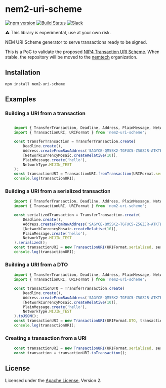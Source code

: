 # nem2-uri-scheme

[![npm version](https://badge.fury.io/js/nem2-uri-scheme.svg)](https://badge.fury.io/js/nem2-uri-scheme)
[![Build Status](https://travis-ci.org/dgarcia360/nem2-uri-scheme.svg?branch=master)](https://travis-ci.org/dgarcia360/nem2-uri-scheme)
[![Slack](https://img.shields.io/badge/chat-on%20slack-green.svg)](https://nem2.slack.com/messages/CB0UU89GS//)

:warning: This library is experimental, use at your own risk.

NEM URI Scheme generator to serve transactions ready to be signed.

This is a PoC to validate the proposed [NIP4 Transaction URI Scheme](https://github.com/nemtech/NIP/issues/6). When stable, the repository will be moved to the [nemtech](https://github.com/nemtech) organization.

## Installation

``npm install nem2-uri-scheme``

## Examples

### Building a URI from a transaction

```typescript

    import { TransferTransaction, Deadline, Address, PlainMessage, NetworkCurrencyMosaic, NetworkType } from 'nem2-sdk';
    import { TransactionURI, URIFormat } from 'nem2-uri-scheme';

    const transferTransaction = TransferTransaction.create(
        Deadline.create(),
        Address.createFromRawAddress('SAGYCE-QM5SK2-TGFUC5-Z5GZJR-ATKTBS-UQQMMH-KW5B'),
        [NetworkCurrencyMosaic.createRelative(10)],
        PlainMessage.create('hello'),
        NetworkType.MIJIN_TEST
    );
    const transactionURI = TransactionURI.fromTransaction(URIFormat.serialized, transferTransaction, 'test','http://localhost:3000').build();
    console.log(transactionURI);
```

### Building a URI from a serialized transaction

```typescript
    import { TransferTransaction, Deadline, Address, PlainMessage, NetworkCurrencyMosaic, NetworkType } from 'nem2-sdk';
    import { TransactionURI, URIFormat } from 'nem2-uri-scheme';

    const serializedTransaction = TransferTransaction.create(
        Deadline.create(),
        Address.createFromRawAddress('SAGYCE-QM5SK2-TGFUC5-Z5GZJR-ATKTBS-UQQMMH-KW5B'),
        [NetworkCurrencyMosaic.createRelative(10)],
        PlainMessage.create('hello'),
        NetworkType.MIJIN_TEST
    ).serialized();
    const transactionURI = new TransactionURI(URIFormat.serialized, serializedTransaction, 'test', 'http://localhost:3000').build();
    console.log(transactionURI);
```

### Building a URI from a DTO

```typescript
    import { TransferTransaction, Deadline, Address, PlainMessage, NetworkCurrencyMosaic, NetworkType } from 'nem2-sdk';
    import { TransactionURI, URIFormat } from 'nem2-uri-scheme';

    const transactionDTO = TransferTransaction.create(
        Deadline.create(),
        Address.createFromRawAddress('SAGYCE-QM5SK2-TGFUC5-Z5GZJR-ATKTBS-UQQMMH-KW5B'),
        [NetworkCurrencyMosaic.createRelative(10)],
        PlainMessage.create('hello'),
        NetworkType.MIJIN_TEST
    ).toJSON();
    const transactionURI = new TransactionURI(URIFormat.DTO, transactionDTO, 'test','http://localhost:3000').build();
    console.log(transactionURI);
```

### Creating a transaction from a URI

```typescript
    const transactionURI = new TransactionURI(URIFormat.serialized, serializedTransaction).build();
    const transaction = transactionURI.toTransaction();
```

## License

Licensed under the [Apache License](LICENSE.md), Version 2.
